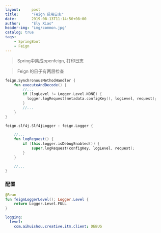 ```yaml
---
layout:     post
title:      "Feign 启用日志"
date:       2019-08-13T11:14:50+08:00
author:     "Ely Xiao"
header-img: "img/common.jpg"
catalog: true
tags:
    - SpringBoot
    - Feign
---
```

> Spring中集成openfeign, 打印日志

> Feign 的日子有两层检查


```kotlin
feign.SynchronousMethodHandler {
    fun executeAndDecode() {
        //...    
        if (logLevel != Logger.Level.NONE) {
          logger.logRequest(metadata.configKey(), logLevel, request);
        }
        //...
    }
}
```

```kotlin
feign.slf4j.Slf4jLogger : feign.Logger {

    //...
    fun logRequest() {
        if (this.logger.isDebugEnabled()) {
            super.logRequest(configKey, logLevel, request);
        }
    }

    //...
}

```

### 配置
```kotlin
@Bean
fun feignLoggerLevel(): Logger.Level {
    return Logger.Level.FULL
}
```

```yml
logging:
  level:
    com.aihuishou.creative.itm.client: DEBUG
```